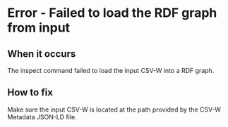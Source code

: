 # Error - Failed to load the RDF graph from input

## When it occurs

The inspect command failed to load the input CSV-W into a RDF graph.

## How to fix

Make sure the input CSV-W is located at the path provided by the CSV-W Metadata JSON-LD file.
